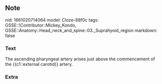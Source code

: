 ## Note
nid: 1661020714064
model: Cloze-88f0c
tags: GSSE::!Contributor::Mickey_Kondo, GSSE::Anatomy::Head_neck_and_spine::03._Suprahyoid_region
markdown: false

### Text
The ascending pharyngeal artery arises just above the commencement of the {{c1::external carotid}} artery.

### Extra

